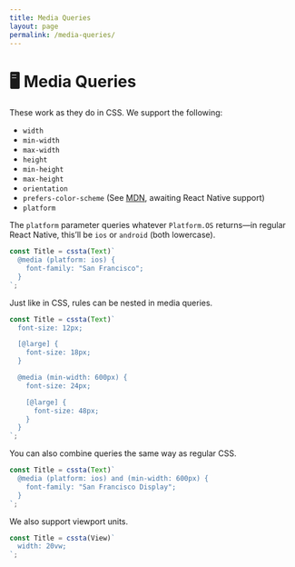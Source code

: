```yaml
---
title: Media Queries
layout: page
permalink: /media-queries/
---
```


# 🖥 Media Queries

These work as they do in CSS. We support the following:

- `width`
- `min-width`
- `max-width`
- `height`
- `min-height`
- `max-height`
- `orientation`
- `prefers-color-scheme` (See [MDN](https://developer.mozilla.org/en-US/docs/Web/CSS/@media/prefers-color-scheme), awaiting React Native support)
- `platform`

The `platform` parameter queries whatever `Platform.OS` returns—in regular React Native, this’ll be `ios` or `android` (both lowercase).

```jsx
const Title = cssta(Text)`
  @media (platform: ios) {
    font-family: "San Francisco";
  }
`;
```

Just like in CSS, rules can be nested in media queries.

```jsx
const Title = cssta(Text)`
  font-size: 12px;

  [@large] {
    font-size: 18px;
  }

  @media (min-width: 600px) {
    font-size: 24px;

    [@large] {
      font-size: 48px;
    }
  }
`;
```

You can also combine queries the same way as regular CSS.

```jsx
const Title = cssta(Text)`
  @media (platform: ios) and (min-width: 600px) {
    font-family: "San Francisco Display";
  }
`;
```

We also support viewport units.

```jsx
const Title = cssta(View)`
  width: 20vw;
`;
```
